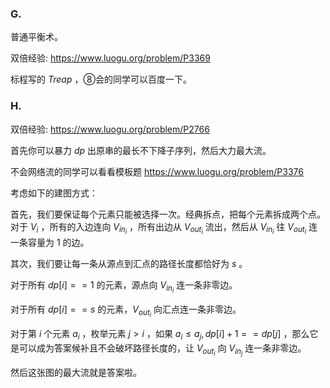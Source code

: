 ### G. 

普通平衡术。

双倍经验: https://www.luogu.org/problem/P3369

标程写的 $Treap$ ，⑧会的同学可以百度一下。



### H. 

双倍经验: https://www.luogu.org/problem/P2766

首先你可以暴力 $dp$ 出原串的最长不下降子序列，然后大力最大流。

不会网络流的同学可以看看模板题 https://www.luogu.org/problem/P3376

考虑如下的建图方式：

首先，我们要保证每个元素只能被选择一次。经典拆点，把每个元素拆成两个点。对于 $V_i$ ，所有的入边连向 $V_{{in}_i}$ ，所有出边从 $V_{{out}_i}$ 流出，然后从 $V_{{in}_i}$ 往 $V_{{out}_i}$ 连一条容量为 $1$ 的边。

其次，我们要让每一条从源点到汇点的路径长度都恰好为 $s$ 。

对于所有 $dp[i]==1$ 的元素，源点向 $V_{{in}_i}$ 连一条非零边。

对于所有 $dp[i]==s$ 的元素，$V_{{out}_i}$ 向汇点连一条非零边。

对于第 $i$ 个元素 $a_i$ ，枚举元素 $j>i$ ，如果 $a_i \leq a_j,dp[i]+1==dp[j]$ ，那么它是可以成为答案候补且不会破坏路径长度的，让 $V_{{out}_i}$ 向 $V_{{in}_j}$ 连一条非零边。

然后这张图的最大流就是答案啦。

